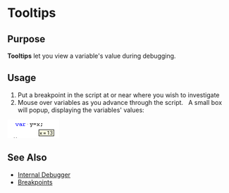# Tooltips

## Purpose

**Tooltips** let you view a variable's value during debugging.

## Usage

1. Put a breakpoint in the script at or near where you wish to investigate
2. Mouse over variables as you advance through the script.   A small box will popup, displaying the variables' values:

![tooltips](./img/tooltips1.png)

## See Also

- [Internal Debugger](internal_debugger.md)
- [Breakpoints](breakpoints.md)
